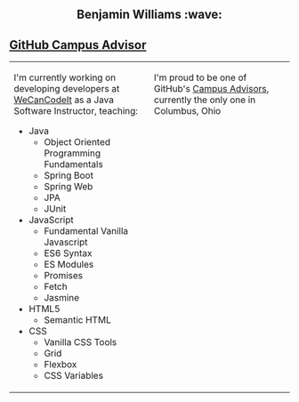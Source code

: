 <h2 align="center">Benjamin Williams :wave:</h2>
<table><tr style="display:grid; grid-template-columns: 1fr 1fr;"><td >
<p>I'm currently working on developing developers at <a href="https://wecancodeit.org/" rel="nofollow">WeCanCodeIt</a> as a Java Software Instructor, teaching:</p>
<ul>
<li>Java
<ul>
<li>Object Oriented Programming Fundamentals</li>
<li>Spring Boot</li>
<li>Spring Web</li>
<li>JPA</li>
<li>JUnit</li>
</ul>
</li>
<li>JavaScript
<ul>
<li>Fundamental Vanilla Javascript</li>
<li>ES6 Syntax</li>
<li>ES Modules</li>
<li>Promises</li>
<li>Fetch</li>
<li>Jasmine</li>
</ul>
</li>
<li>HTML5
<ul>
<li>Semantic HTML</li>
</ul>
</li>
<li>CSS
<ul>
<li>Vanilla CSS Tools</li>
<li>Grid</li>
<li>Flexbox</li>
<li>CSS Variables</li>
</ul>
</li>
</ul>
</td>
<td >
<p>I'm proud to be one of GitHub's <a href="https://education.github.com/teachers/advisors">Campus Advisors</a>, currently the only one in Columbus, Ohio</p></td>
                                     
## [GitHub Campus Advisor](https://education.github.com/teachers/advisors)


